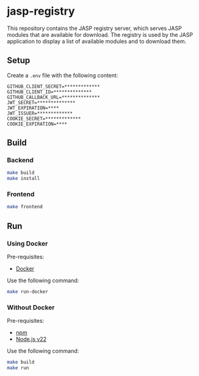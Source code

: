 # jasp-registry

This repository contains the JASP registry server, which serves JASP modules that are available for download.
The registry is used by the JASP application to display a list of available modules and to download them.

## Setup

Create a `.env` file with the following content:

```
GITHUB_CLIENT_SECRET=*************
GITHUB_CLIENT_ID=**************
GITHUB_CALLBACK_URL=**************
JWT_SECRET=**************
JWT_EXPIRATION=****
JWT_ISSUER=*************
COOKIE_SECRET=*************
COOKIE_EXPIRATION=****
```

## Build

### Backend

```bash
make build
make install
```

### Frontend

```bash
make frontend
```

## Run

### Using Docker

Pre-requisites:

- [Docker](https://www.docker.com/)

Use the following command:

```bash
make run-docker
```

### Without Docker

Pre-requisites:

- [npm](https://docs.npmjs.com/downloading-and-installing-node-js-and-npm)
- [Node.js v22](https://nodejs.org/)

Use the following command:

```bash
make build
make run
```
